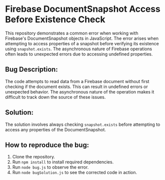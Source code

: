 # Firebase DocumentSnapshot Access Before Existence Check

This repository demonstrates a common error when working with Firebase's DocumentSnapshot objects in JavaScript. The error arises when attempting to access properties of a snapshot before verifying its existence using `snapshot.exists`.  The asynchronous nature of Firebase operations often leads to unexpected errors due to accessing undefined properties.

## Bug Description:
The code attempts to read data from a Firebase document without first checking if the document exists. This can result in undefined errors or unexpected behavior. The asynchronous nature of the operation makes it difficult to track down the source of these issues.

## Solution:
The solution involves always checking `snapshot.exists` before attempting to access any properties of the DocumentSnapshot.

## How to reproduce the bug:
1. Clone the repository.
2. Run `npm install` to install required dependencies.
3. Run `node bug.js` to observe the error.
4. Run `node bugSolution.js` to see the corrected code in action.